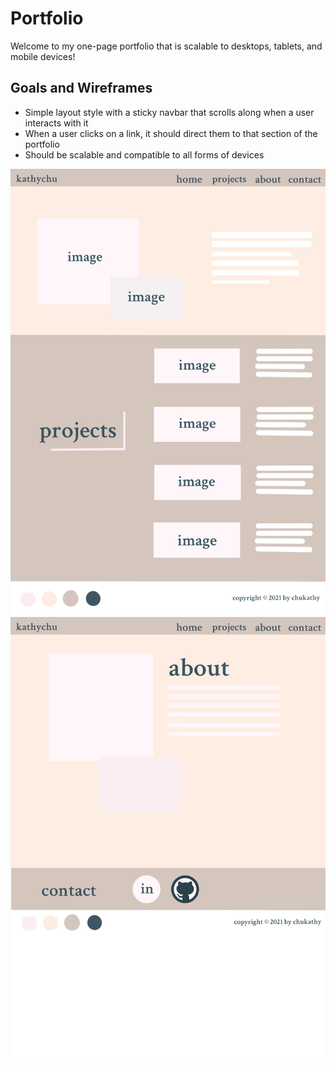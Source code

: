# Portfolio

Welcome to my one-page portfolio that is scalable to desktops, tablets, and mobile devices!

## Goals and Wireframes

* Simple layout style with a sticky navbar that scrolls along when a user interacts with it 
* When a user clicks on a link, it should direct them to that section of the portfolio
* Should be scalable and compatible to all forms of devices

![homepage](/public/images/homepage_projects.png)
![contact](/public/images/about_contact.png)